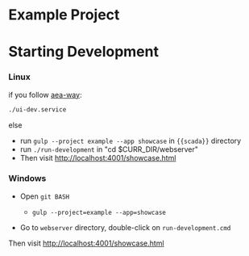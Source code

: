 # Example Project

# Starting Development

### Linux

if you follow [aea-way](../../doc/aea-way.md): 

   ```bash
   ./ui-dev.service
   ```
else 

   * run `gulp --project example --app showcase` in `{{scada}}` directory 
   * run `./run-development` in  "cd $CURR_DIR/webserver" 
   * Then visit [http://localhost:4001/showcase.html](http://localhost:4001/showcase.html)

### Windows

* Open `git BASH`
    * `gulp --project=example --app=showcase`

* Go to `webserver` directory, double-click on `run-development.cmd`

Then visit [http://localhost:4001/showcase.html](http://localhost:4001/showcase.html)
